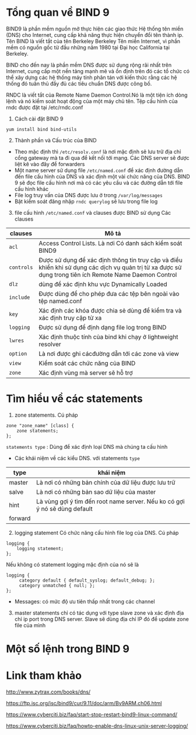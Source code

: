 # Tổng quan về BIND 9
BIND9 là phần mềm nguồn mở thực hiện các giao thức Hệ thống tên miền (DNS) cho Internet, cung cấp khả năng thực hiện chuyển đổi tên thành ip. Tên BIND là viết tắt của tên Berkeley Berkeley Tên miền Internet, vì phần mềm có nguồn gốc từ đầu những năm 1980 tại Đại học California tại Berkeley. 

BIND cho đến nay là phần mềm DNS được sử dụng rộng rãi nhất trên Internet, cung cấp một nền tảng mạnh mẽ và ổn định trên đó các tổ chức có thể xây dựng các hệ thống máy tính phân tán với kiến ​​thức rằng các hệ thống đó tuân thủ đầy đủ các tiêu chuẩn DNS được công bố.

RNDC là viết tắt của Remote Name Daemon Control.Nó là một tiện ích dòng lệnh và nó kiểm soát hoạt động của một máy chủ tên. Tệp cấu hình của rndc được đặt tại /etc/rndc.conf

1. Cách cài đặt BIND 9 
```
yum install bind bind-utils
```
2. Thành phần và Cấu trúc của BIND 
- Theo mặc định thì `/etc/resolv.conf` là nơi mặc định sẽ lưu trữ địa chỉ cổng gateway mà ta đi qua để kết nối tới mạng. Các DNS server sẽ được liệt kê vào đây để forwarders
- Một name server sử dụng file `/etc/named.conf` để  xác định đường dẫn đến file cấu hình của DNS và xác định một vài chức năng của DNS. BIND 9 sẽ đọc file cấu hình nơi mà có các yêu cầu và các đường dẫn tới file cấu hình khác
- File log truy vấn của DNS được lưu ở trong `/var/log/messages`
- Bật kiểm soát đăng nhập `rndc querylog` sẽ lưu trong file log 

3. file cấu hình `/etc/named.conf` và clauses được BIND sử dụng 
Các clauses

|clauses|Mô tả|
|-------|-----|
|`acl` | Access Control Lists. Là nơi Có danh sách kiểm soát BIND9 |
|`controls`   |Được sử dụng để xác định thông tin truy cập và điều khiển khi sử dụng các dịch vụ quản trị từ xa được sử dụng trong  tiên ích Remote Name Daemon Control  |
|`dlz`|dùng để xác định khu vực Dynamically Loaded|
|`include`|Được dùng để cho phép đưa các tệp bên ngoài vào tệp named.conf|
|`key`| Xác định các khóa được chia sẻ dùng để kiểm tra và xác định truy cập từ xa|
|`logging`|Được sử dụng để định dạng file log trong BIND |
|`lwres`| Xác định thuộc tính của bind khi chạy ở lightweight resolver|
|`option`| Là nơi được ghi cácđường dẫn tới các zone và view |
|`view`| Kiểm soát các chức năng của BIND |
|`zone`| Xác định vùng mà server sẽ hỗ trợ |

# Tìm hiểu về các statements
1. zone statements.
Cú pháp 
```
zone "zone_name" [class] {
    zone statements;
};
```
`statements type` : Dùng để xác định loại DNS mà chúng ta cấu hình 
- Các khái niệm về các kiểu DNS. với statements `type`

| type|   khái niệm   |
|-------|-----|
|master| Là nơi có những bản chính của dữ liệu được lưu trữ |
|salve| Là nơi có những bản sao dữ liệu của master |
|hint| Là vùng gợi ý tìm đến root name server. Nếu ko có gợi ý nó sẽ dùng default |
| forward| 

2. logging statement 
Có chức năng cấu hình file log của DNS. 
Cú pháp 
```
logging {
	logging statement;
};
```
Nếu không có statement logging mặc định của nó sẽ là 
```
logging {
     category default { default_syslog; default_debug; };
     category unmatched { null; };
};
```
- Messages: có mức độ ưu tiên thấp nhất trong các channel
3. master statements 
chỉ có tác dụng với type slave zone và xác định địa chỉ ip port trong DNS server. Slave sẽ dùng địa chỉ IP đó để update zone file của mình 

# Một số lệnh trong BIND 9

# Link tham khảo 

http://www.zytrax.com/books/dns/

https://ftp.isc.org/isc/bind9/cur/9.11/doc/arm/Bv9ARM.ch06.html

https://www.cyberciti.biz/faq/start-stop-restart-bind9-linux-command/

https://www.cyberciti.biz/faq/howto-enable-dns-linux-unix-server-logging/